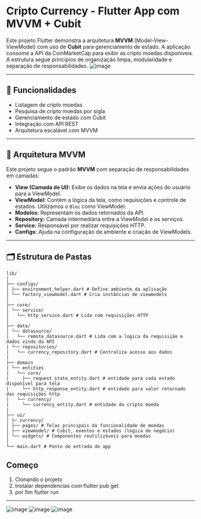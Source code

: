 # Cripto Currency - Flutter App com MVVM + Cubit

Este projeto Flutter demonstra a arquitetura **MVVM** (Model-View-ViewModel) com uso de **Cubit** para gerenciamento de estado. A aplicação consome a API da CoinMarketCap para exibir as cripto moedas disponíveis. A estrutura segue princípios de organização limpa, modularidade e separação de responsabilidades.
![image](https://github.com/user-attachments/assets/7846834d-8bc3-48a1-9d19-859c5efeadfa)

---

## 🚀 Funcionalidades

- Listagem de cripto moedas
- Pesquisa de cripto moedas por sigla
- Gerenciamento de estado com Cubit
- Integração com API REST
- Arquitetura escalável com MVVM

---

## 🧱 Arquitetura MVVM

Este projeto segue o padrão **MVVM** com separação de responsabilidades em camadas:

- **View (Camada de UI):** Exibe os dados na tela e envia ações do usuário para a ViewModel.
- **ViewModel:** Contém a lógica da tela, como requisições e controle de estados. Utilizamos o `Bloc` como ViewModel.
- **Modelos:** Representam os dados retornados da API.
- **Repository:** Camada intermediária entre a ViewModel e os serviços.
- **Service:** Responsável por realizar requisições HTTP.
- **Configs:** Ajuda na configuração de ambiente e criação de ViewModels.

---

## 🗂️ Estrutura de Pastas

```
lib/
│
├── configs/
│ ├── environment_helper.dart # Define ambiente da aplicação
│ └── factory_viewmodel.dart # Cria instâncias de viewmodels
│
├── core/
│ └── service/
│   └── http_service.dart # Lida com requisições HTTP
│
├── data/
│ └── datasource/
|   └── remote_datasource.dart # Lida com a logica da requisição e dados vindo da API
| └── repositories/
|   └── currency_repository.dart # Centraliza acesso aos dados
|
├── domain
| └── entities
|   └── core/
|     ├── request_state_entity.dart # entidade para cada estado disponível para tela
|     └── http_response_entity.dart # entidade para valor retornado das requisições http
|   └── currency/
|     └── currency_entity.dart # entidade da cripto moeda
|
├── ui/
| ├─ currency/
│ ├── pages/ # Telas principais da funcionalidade de moedas
│ ├── viewmodel/ # Cubit, eventos e estados (lógica de negócio)
│ └── widgets/ # Componentes reutilizáveis para moedas
│
└── main.dart # Ponto de entrada do app
```

## Começo 
1. Clonando o projeto
2. Instalar dependencias com flutter pub get
3. por fim flutter run

---
![image](https://github.com/user-attachments/assets/5f40cf9a-6bdd-4349-8486-14603782483c)
![image](https://github.com/user-attachments/assets/7bbe7607-0457-4314-8a1c-122e02c51984)
![image](https://github.com/user-attachments/assets/7a8bdd92-2945-44da-bf0b-5f449db64c08)




